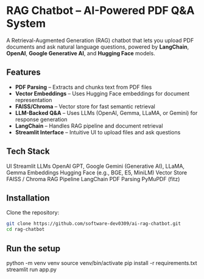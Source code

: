 #  RAG Chatbot – AI-Powered PDF Q&A System

A Retrieval-Augmented Generation (RAG) chatbot that lets you upload PDF documents and ask natural language questions, powered by **LangChain**, **OpenAI**, **Google Generative AI**, and **Hugging Face** models.

##  Features

-  **PDF Parsing** – Extracts and chunks text from PDF files
-  **Vector Embeddings** – Uses Hugging Face embeddings for document representation
-  **FAISS/Chroma** – Vector store for fast semantic retrieval
-  **LLM-Backed Q&A** – Uses LLMs (OpenAI, Gemma, LLaMA, or Gemini) for response generation
-  **LangChain** – Handles RAG pipeline and document retrieval
-  **Streamlit Interface** – Intuitive UI to upload files and ask questions

##  Tech Stack

 UI            Streamlit 
 LLMs          OpenAI GPT, Google Gemini (Generative AI), LLaMA, Gemma 
 Embeddings    Hugging Face (e.g., BGE, E5, MiniLM) 
 Vector Store  FAISS / Chroma 
 RAG Pipeline  LangChain 
 PDF Parsing   PyMuPDF (fitz) 

## Installation

Clone the repository:

```bash
git clone https://github.com/software-dev0309/ai-rag-chatbot.git
cd rag-chatbot

```

## Run the setup

python -m venv venv
source venv/bin/activate
pip install -r requirements.txt
streamlit run app.py
